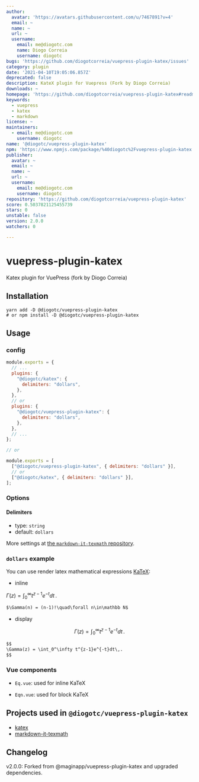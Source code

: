 ```yaml
---
author:
  avatar: 'https://avatars.githubusercontent.com/u/7467891?v=4'
  email: ~
  name: ~
  url: ~
  username:
    email: me@diogotc.com
    name: Diogo Correia
    username: diogotc
bugs: 'https://github.com/diogotcorreia/vuepress-plugin-katex/issues'
category: plugin
date: '2021-04-10T19:05:06.857Z'
deprecated: false
description: KateX plugin for Vuepress (Fork by Diogo Correia)
downloads: ~
homepage: 'https://github.com/diogotcorreia/vuepress-plugin-katex#readme'
keywords:
  - vuepress
  - katex
  - markdown
license: ~
maintainers:
  - email: me@diogotc.com
    username: diogotc
name: '@diogotc/vuepress-plugin-katex'
npm: 'https://www.npmjs.com/package/%40diogotc%2Fvuepress-plugin-katex'
publisher:
  avatar: ~
  email: ~
  name: ~
  url: ~
  username:
    email: me@diogotc.com
    username: diogotc
repository: 'https://github.com/diogotcorreia/vuepress-plugin-katex'
score: 0.5037821125455739
stars: 0
unstable: false
version: 2.0.0
watchers: 0

---
```


# vuepress-plugin-katex

Katex plugin for VuePress (fork by Diogo Correia)

## Installation

```shell
yarn add -D @diogotc/vuepress-plugin-katex
# or npm install -D @diogotc/vuepress-plugin-katex
```

## Usage

### config

```js
module.exports = {
  // ...
  plugins: {
    "@diogotc/katex": {
      delimiters: "dollars",
    },
  },
  // or
  plugins: {
    "@diogotc/vuepress-plugin-katex": {
      delimiters: "dollars",
    },
  },
  // ...
};

// or

module.exports = [
  ["@diogotc/vuepress-plugin-katex", { delimiters: "dollars" }],
  // or
  ["@diogotc/katex", { delimiters: "dollars" }],
];
```

### Options

#### Delimiters

- type: `string`
- default: `dollars`

More settings at [the `markdown-it-texmath` repository](https://github.com/goessner/markdown-it-texmath#features).

### `dollars` example

You can use render latex mathematical expressions [KaTeX](https://khan.github.io/KaTeX/):

- inline

$\Gamma(z) = \int_0^\infty t^{z-1}e^{-t}dt\,.$

```md
$\Gamma(n) = (n-1)!\quad\forall n\in\mathbb N$
```

- display

$$
\Gamma(z) = \int_0^\infty t^{z-1}e^{-t}dt\,.
$$

```md
$$
\Gamma(z) = \int_0^\infty t^{z-1}e^{-t}dt\,.
$$
```

### Vue components

- `Eq.vue`: used for inline KaTeX

- `Eqn.vue`: used for block KaTeX

## Projects used in `@diogotc/vuepress-plugin-katex`

- [katex](https://github.com/KaTeX/KaTeX)
- [markdown-it-texmath](https://github.com/goessner/markdown-it-texmath)

## Changelog

v2.0.0: Forked from @maginapp/vuepress-plugin-katex and upgraded dependencies.
